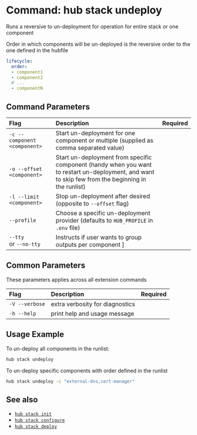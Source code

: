 # Command: hub stack undeploy

Runs a reversive to un-deployment for operation for entire stack or one component

Order in which components will be un-deployed is the reversive order to the one defined in the hubfile

```yaml
lifecycle:
  order:
  - component1
  - component2
  # ...
  - componentN
```

## Command Parameters

| Flag   | Description | Required
| :-------- | :-------- | :-: |
| `-c --component <component>` | Start un-deployment for one  component or multiple (supplied as comma separated value) | |
| `-o --offset <component>` | Start un-deployment from specific component (handy when you want to restart un-deployment, and want to skip few from the beginning in the runlist)  | |
| `-l --limit <component>` | Stop un-deployment after desired (opposite to `--offset` flag)  | |
| `--profile` | Choose a specific un-deployment provider (defaults to `HUB_PROFILE` in `.env` file)  | |
| `--tty` <br> or `--no-tty` | Instructs if user wants to group outputs per component ]

## Common Parameters

These parameters applies across all extension commands

| Flag   | Description | Required
| :-------- | :-------- | :-: |
| `-V --verbose` | extra verbosity for diagnostics | |
| `-h --help` | print help and usage message | |

## Usage Example

To un-deploy all components in the runlist:

```bash
hub stack undeploy
```

To un-deploy specific components with order defined in the runlist

```bash
hub stack undeploy -c "external-dns,cert-manager"
```


## See also

* [`hub stack init`](hub-stack-init.md)
* [`hub stack configure`](hub-stack-configure.md)
* [`hub stack deploy`](hub-stack-deploy.md)
